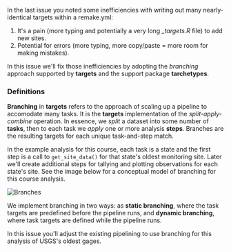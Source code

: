 In the last issue you noted some inefficiencies with writing out many nearly-identical targets within a remake.yml:
1. It's a pain (more typing and potentially a very long *_targets.R* file) to add new sites.
2. Potential for errors (more typing, more copy/paste = more room for making mistakes).

In this issue we'll fix those inefficiencies by adopting the *branching* approach supported by **targets** and the support package **tarchetypes**.

### Definitions

**Branching** in **targets** refers to the approach of scaling up a pipeline to accomodate many tasks. It is the **targets** implementation of the *split-apply-combine* operation. In essence, we *split* a dataset into some number of **tasks**, then to each task we *apply* one or more analysis **steps**. Branches are the resulting targets for each unique task-and-step match.

In the example analysis for this course, each task is a state and the first step is a call to `get_site_data()` for that state's oldest monitoring site. Later we'll create additional steps for tallying and plotting observations for each state's site. See the image below for a conceptual model of branching for this course analysis.

![Branches](https://user-images.githubusercontent.com/13220910/125487324-fe9f0204-80ec-4d06-b751-ebf434eec64c.png)

We implement branching in two ways: as **static branching**, where the task targets are predefined before the pipeline runs, and **dynamic branching**, where task targets are defined while the pipeline runs.

In this issue you'll adjust the existing pipelining to use branching for this analysis of USGS's oldest gages.
